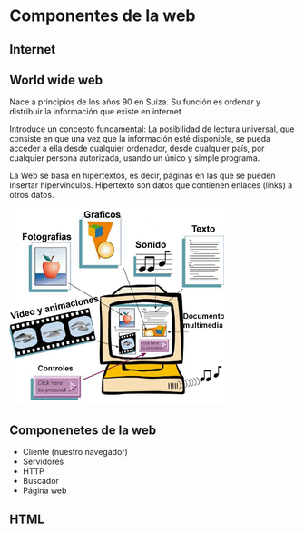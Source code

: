 # Componentes de la web

## Internet

## World wide web

Nace a principios de los años 90 en Suiza. Su función es ordenar y distribuir la información que existe en internet.

Introduce un concepto fundamental: La posibilidad de lectura universal, que consiste en que una vez que la información esté disponible, se pueda acceder a ella desde cualquier ordenador, desde cualquier país, por cualquier persona autorizada, usando un único y simple programa.

La Web se basa en hipertextos, es decir, páginas en las que se pueden insertar hipervínculos.
Hipertexto son datos que contienen enlaces (links) a otros datos.

![Flujo inicial de la aplicacion](images/hipertexto.gif)

## Componenetes de la web
- Cliente (nuestro navegador)
- Servidores
- HTTP
- Buscador 
- Página web

## HTML






